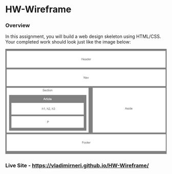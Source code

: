 # HW-Wireframe

### Overview

In this assignment, you will build a web design skeleton using HTML/CSS. Your completed work should look just like the image below:

<p>
    <img src="https://raw.githubusercontent.com/VladimirNeri/HW-Wireframe/master/images/1.png" width="1000"/>
  
</p>

### Live Site - https://vladimirneri.github.io/HW-Wireframe/
